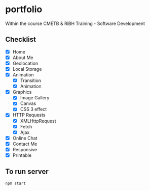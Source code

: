 # portfolio
Within the course CMETB & RiBH Training - Software Development

## Checklist
- [x] Home
- [x] About Me
- [x] Geolocation
- [x] Local Storage
- [x] Animation
  - [x] Transition
  - [x] Animation
- [x] Graphics
  - [x] Image Gallery
  - [x] Canvas
  - [x] CSS 3 effect
- [x] HTTP Requests
  - [x] XMLHttpRequest
  - [x] Fetch
  - [x] Ajax
- [x] Online Chat
- [x] Contact Me
- [x] Responsive
- [x] Printable

## To run server
```bash
npm start
```